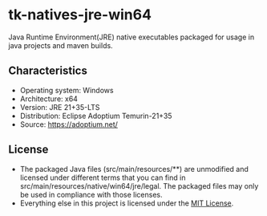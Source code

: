 # tk-natives-jre-win64
Java Runtime Environment(JRE) native executables packaged for usage in java projects and maven builds.

## Characteristics ##
* Operating system: Windows
* Architecture: x64
* Version: JRE 21+35-LTS
* Distribution: Eclipse Adoptium Temurin-21+35
* Source: https://adoptium.net/

## License
* The packaged Java files (src/main/resources/**) are unmodified and licensed under different terms that you can find in src/main/resources/native/win64/jre/legal. The packaged files may only be used in compliance with those licenses.
* Everything else in this project is licensed under the [MIT License](LICENSE).
